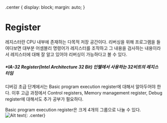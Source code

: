 .center {
  display: block;
  margin: auto;
}

# Register
레지스터란 CPU 내부에 존재하는 다목적 저장 공간이다. 리버싱을 위해 프로그램을 들여다보면 대부분 어셈블리 명령어가 레지스터를 조작하고 그 내용을 검사하는 내용이라서 레지스터에 대해 잘 알고 있어야 리버싱이 가능하다고 볼 수 있다.  

##### *IA-32 Register(Intel Architecture 32 Bit)  인텔에서 사용하는 32비트의 레지스터임  

디버깅 초급 단계에서는 Basic program execution register에 대해서 알아두어야 한다. 이후 고급 과정에서 Control registers, Memory management register, Debug register에 대해서도 추가 공부가 필요하다.  

Basic program execution register은 크게 4개의 그룹으로 나눌 수 있다.  
![Alt text](https://i.imgur.com/2Q293YP.png){: .center}


